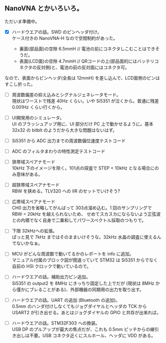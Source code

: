 ## NanoVNA とかいろいろ。

ただいま準備中。


- [x] ハードウエアの話。SWD のピンヘッダ付け。  
  ケース付きの NanoVNA-H なので空間制約があった。

    *  裏面(部品面)の空隙 6.5mmH      //  電池の前にコネクタしこむことはできそうだ。
    *  表面(LCD面)の空隙  4.7mmH      //  QRコードの上(部品面的にはバッテリコネクタの反対側)と、電池の前の反対面にはコネクタ可。

なので、表面からピンヘッダ(全長は 12mmH) を差し込んで、LCD面側のピンはすこし折った。


- [ ] 周波数偏差の抑え込みとシグナルジェネレータモード。  
   現状はワーストで残差 40Hz くらい。いや Si5351 が泣くから。普通に残差 0.001Hz くらい行くから。

- [ ] UI開発用のシミュレータ。  
  UI のブラッシュアップ用に、UI 部分だけ PC 上で動かせるように。基本 32x32 の bitblt のようだから大きな問題はないはず。

- [ ] Si5351 から ADC 出力までの周波数偏位速度テストコード  

- [ ] ADC のフィルタまわりの特性測定テストコード  

- [ ] 狭帯域スペアナモード  
   10kHz 下のイメージを除く。101点の探査で STEP < 10kHz となる場合にのみ意味がある。

- [ ] 超狭帯域スペアナモード  
   RBW を狭める。TLV320 への IIR のセットでいけそう?

- [ ] 広帯域スペアナモード  
   CH0 出力を省略してがんばって 303点溜め込む。1 回のサンプリングで RBW  = 20kHz を越えられないため、
   せめてスカスカにならないよう正弦波との内積でなく自身で二乗和してパワースペクトル採取のつもりで。

- [ ] 下限 32kHzへの拡張。  
  ぱっと見で 7kHz まではそのままいけそうな。32kHz 水晶の調査に使えるんでないかなぁ。

- [ ] MCU がどんな周波数で動いてるかのレポートを info に追加。  
  マニュアル付属のブロック図が間違っていて STM32 は Si5351 からでなく自前の HSI クロックで動いているので。

- [ ] ハードウエアの話。補助出力ピン追加。  
  Si5351 の output2 を 8MHz にきっちり固定した上でだが (現状は 8MHz から僅かにブレることがある)、外部機器の同期用の出力を取り出す。

- [ ] ハードウエアの話。UART の追加 (Bluetooth の追加)。  
  0.5mm のハンダ付けしなくてもジョグダイヤルとヘッダの TCK から USART2 が引き出せる。あとはジョグダイヤルの GPIO と共存が出来れば。		 

- [ ] ハードウエアの話。STM32F303 への換装。  
  USB DP のプルアップが最大の焦点だが、これも 0.5mm ピッチからの線引き出しは不要。USB コネクタ近くにスルホール、ヘッダに VDD がある。


